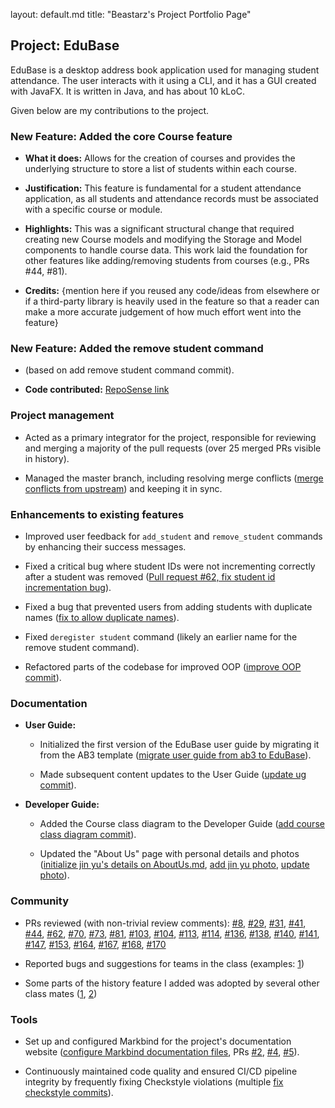 layout: default.md
title: "Beastarz's Project Portfolio Page"

## Project: EduBase

EduBase is a desktop address book application used for managing student attendance. The user interacts with it using a CLI, and it has a GUI created with JavaFX. It is written in Java, and has about 10 kLoC.

Given below are my contributions to the project.

### New Feature: Added the core Course feature

* **What it does:** Allows for the creation of courses and provides the underlying structure to store a list of students within each course.

* **Justification:** This feature is fundamental for a student attendance application, as all students and attendance records must be associated with a specific course or module.

* **Highlights:** This was a significant structural change that required creating new Course models and modifying the Storage and Model components to handle course data. This work laid the foundation for other features like adding/removing students from courses (e.g., PRs #44, #81).

* **Credits:** {mention here if you reused any code/ideas from elsewhere or if a third-party library is heavily used in the feature so that a reader can make a more accurate judgement of how much effort went into the feature}

### New Feature: Added the remove student command

* (based on add remove student command commit).

* **Code contributed:** [RepoSense link](https://github.com/AY2526S1-CS2103T-T13-4/tp)

### Project management

* Acted as a primary integrator for the project, responsible for reviewing and merging a majority of the pull requests (over 25 merged PRs visible in history).

* Managed the master branch, including resolving merge conflicts ([merge conflicts from upstream](https://github.com/AY2526S1-CS2103T-T13-4/tp/commits/main)) and keeping it in sync.

### Enhancements to existing features

* Improved user feedback for `add_student` and `remove_student` commands by enhancing their success messages.

* Fixed a critical bug where student IDs were not incrementing correctly after a student was removed ([Pull request #62, fix student id incrementation bug](https://github.com/AY2526S1-CS2103T-T13-4/tp/pull/62)).

* Fixed a bug that prevented users from adding students with duplicate names ([fix to allow duplicate names](https://github.com/AY2526S1-CS2103T-T13-4/tp/commits/main)).

* Fixed `deregister student` command (likely an earlier name for the remove student command).

* Refactored parts of the codebase for improved OOP ([improve OOP commit](https://github.com/AY2526S1-CS2103T-T13-4/tp/commits/main)).

### Documentation

* **User Guide:**

  * Initialized the first version of the EduBase user guide by migrating it from the AB3 template ([migrate user guide from ab3 to EduBase](https://github.com/AY2526S1-CS2103T-T13-4/tp/commits/main)).

  * Made subsequent content updates to the User Guide ([update ug commit](https://github.com/AY2526S1-CS2103T-T13-4/tp/commits/main)).

* **Developer Guide:**

  * Added the Course class diagram to the Developer Guide ([add course class diagram commit](https://github.com/AY2526S1-CS2103T-T13-4/tp/commits/main)).

  * Updated the "About Us" page with personal details and photos ([initialize jin yu's details on AboutUs.md](https://github.com/AY2526S1-CS2103T-T13-4/tp/commits/main), [add jin yu photo](https://github.com/AY2526S1-CS2103T-T13-4/tp/commits/main), [update photo](https://github.com/AY2526S1-CS2103T-T13-4/tp/commits/main)).

### Community

* PRs reviewed (with non-trivial review comments): [#8](https://github.com/AY2526S1-CS2103T-T13-4/tp/pull/8), [#29](https://github.com/AY2526S1-CS2103T-T13-4/tp/pull/29), [#31](https://github.com/AY2526S1-CS2103T-T13-4/tp/pull/31), [#41](https://github.com/AY2526S1-CS2103T-T13-4/tp/pull/41), [#44](https://github.com/AY2526S1-CS2103T-T13-4/tp/pull/44), [#62](https://github.com/AY2526S1-CS2103T-T13-4/tp/pull/62), [#70](https://github.com/AY2526S1-CS2103T-T13-4/tp/pull/70), [#73](https://github.com/AY2526S1-CS2103T-T13-4/tp/pull/73), [#81](https://github.com/AY2526S1-CS2103T-T13-4/tp/pull/81), [#103](https->://github.com/AY2526S1-CS2103T-T13-4/tp/pull/103), [#104](https://github.com/AY2526S1-CS2103T-T13-4/tp/pull/104), [#113](https://github.com/AY2526S1-CS2103T-T13-4/tp/pull/113), [#114](https://github.com/AY2526S1-CS2103T-T13-4/tp/pull/114), [#136](https://github.com/AY2526S1-CS2103T-T13-4/tp/pull/136), [#138](https://github.com/AY2526S1-CS2103T-T13-4/tp/pull/138), [#140](https://github.com/AY2526S1-CS2103T-T13-4/tp/pull/140), [#141](https://github.com/AY2526S1-CS2103T-T13-4/tp/pull/141), [#147](https://github.com/AY2526S1-CS2103T-T13-4/tp/pull/147), [#153](https://github.com/AY2526S1-CS2103T-T13-4/tp/pull/153), [#164](https://github.com/AY2526S1-CS2103T-T13-4/tp/pull/164), [#167](https://github.com/AY2526S1-CS2103T-T13-4/tp/pull/167), [#168](https://github.com/AY2526S1-CS2103T-T13-4/tp/pull/168), [#170](https://github.com/AY2526S1-CS2103T-T13-4/tp/pull/170)

* Reported bugs and suggestions for teams in the class (examples: [1](https://github.com/AY2526S1-CS2103T-T13-4/tp/issues?q=is%3Aissue%20state%3Aclosed%20assignee%3ABeastarz))

* Some parts of the history feature I added was adopted by several other class mates ([1](https://github.com/AY2526S1-CS2103T-T13-4/tp), [2](https://github.com/AY2526S1-CS2103T-T13-4/tp))

### Tools

* Set up and configured Markbind for the project's documentation website ([configure Markbind documentation files](https://github.com/AY2526S1-CS2103T-T13-4/tp/commits/main), PRs [#2](https://github.com/AY2526S1-CS2103T-T13-4/tp/pull/2), [#4](httpss://github.com/AY2526S1-CS2103T-T13-4/tp/pull/4), [#5](httpss://github.com/AY2526S1-CS2103T-T13-4/tp/pull/5)).

* Continuously maintained code quality and ensured CI/CD pipeline integrity by frequently fixing Checkstyle violations (multiple [fix checkstyle commits](https://github.com/AY2526S1-CS2103T-T13-4/tp/commits/main)).
